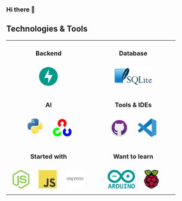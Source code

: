 ### Hi there 👋

<!--
**Jognovezzu/Jognovezzu** is a ✨ _special_ ✨ repository because its `README.md` (this file) appears on your GitHub profile.

Here are some ideas to get you started:

- 🔭 I’m currently working on ...
- 🌱 I’m currently learning ...
- 👯 I’m looking to collaborate on ...
- 🤔 I’m looking for help with ...
- 💬 Ask me about ...
- 📫 How to reach me: ...
- 😄 Pronouns: ...
- ⚡ Fun fact: ...
-->

<!-- SKILLSET:START -->

## Technologies & Tools

<table>
 
<tr>
<td align="center" width="50%" valign="top">

### Backend

<img style="margin: 10px" src="assets/fastapi.svg" alt="FastAPI" title="FastAPI" height="50" />

</td>
<td align="center" valign="top">
  


### Database

<img style="margin: 10px" src="assets/SQLite3.svg" alt="SQLite" title="SQLite" height="50" />

</td>
</tr>
 
<tr>
<td align="center" valign="top">

### AI

<img style="margin: 10px" src="assets/python.svg" alt="Python" title="Python" height="50" />
<img style="margin: 10px" src="assets/opencv.svg" alt="OpenCV" title="OpenCV" height="50" />

</td>

<td align="center" valign="top">

### Tools & IDEs

<img style="margin: 10px" src="assets/github-desktop.svg" alt="GitHub Desktop" title="GitHub Desktop" height="50" />
<img style="margin: 10px" src="assets/visual-studio-code.svg" alt="Visual Studio Code" title="Visual Studio Code" height="50" />

</td>
</tr>
<td align="center" valign="top">

### Started with

<img style="margin: 10px" src="assets/nodejs.svg" alt="Node.js" title="Node.js" height="50" />
<img style="margin: 10px" src="assets/javascript.svg" alt="JavaScript" title="JavaScript" height="50" />
<img style="margin: 10px" src="assets/express.svg" alt="Express.js" title="Express.js" height="50" />

</td>
<td align="center" valign="top">
  

### Want to learn


<img style="margin: 10px" src="assets/arduino.svg" alt="Arduino" title="Arduino" height="50" />
<img style="margin: 10px" src="assets/raspberry-pi.svg" alt="Raspberry Pi" title="Raspberry Pi" height="50" />

</td>
</tr>

</table>

<br/>

<!-- SKILLSET:END -->
